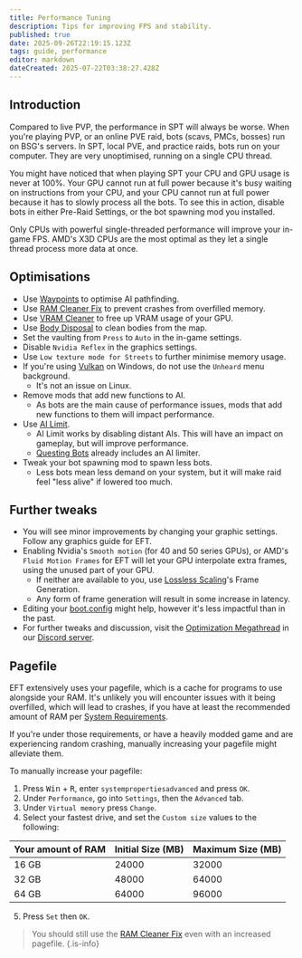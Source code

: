 ```yaml
---
title: Performance Tuning
description: Tips for improving FPS and stability.
published: true
date: 2025-09-26T22:19:15.123Z
tags: guide, performance
editor: markdown
dateCreated: 2025-07-22T03:38:27.428Z
---
```


## Introduction
Compared to live PVP, the performance in SPT will always be worse. When you're playing PVP, or an online PVE raid, bots (scavs, PMCs, bosses) run on BSG's servers. In SPT, local PVE, and practice raids, bots run on your computer. They are very unoptimised, running on a single CPU thread.

You might have noticed that when playing SPT your CPU and GPU usage is never at 100%. Your GPU cannot run at full power because it's busy waiting on instructions from your CPU, and your CPU cannot run at full power because it has to slowly process all the bots. To see this in action, disable bots in either Pre-Raid Settings, or the bot spawning mod you installed.

Only CPUs with powerful single-threaded performance will improve your in-game FPS. AMD's X3D CPUs are the most optimal as they let a single thread process more data at once.
## Optimisations
- Use [Waypoints](https://forge.sp-tarkov.com/mod/827/waypoints-expanded-navmesh) to optimise AI pathfinding.
- Use [RAM Cleaner Fix](https://forge.sp-tarkov.com/mod/1311/ram-cleaner-fix) to prevent crashes from overfilled memory.
- Use [VRAM Cleaner](https://forge.sp-tarkov.com/mod/2173/vram-cleaner) to free up VRAM usage of your GPU.
- Use [Body Disposal](https://forge.sp-tarkov.com/mod/1159/bdsm-body-disposal-service-maid) to clean bodies from the map.
- Set the vaulting from `Press` to `Auto` in the in-game settings.
- Disable `Nvidia Reflex` in the graphics settings.
- Use `Low texture mode for Streets` to further minimise memory usage.
- If you're using [Vulkan](https://en.wikipedia.org/wiki/Vulkan) on Windows, do not use the `Unheard` menu background.
  - It's not an issue on Linux.
- Remove mods that add new functions to AI.
  - As bots are the main cause of performance issues, mods that add new functions to them will impact performance.
- Use [AI Limit](https://forge.sp-tarkov.com/mod/1945/ai-limit).
  - AI Limit works by disabling distant AIs. This will have an impact on gameplay, but will improve performance.
  - [Questing Bots](https://forge.sp-tarkov.com/mod/1109/questing-bots) already includes an AI limiter.
- Tweak your bot spawning mod to spawn less bots.
  - Less bots mean less demand on your system, but it will make raid feel "less alive" if lowered too much.

## Further tweaks
- You will see minor improvements by changing your graphic settings. Follow any graphics guide for EFT.
- Enabling Nvidia's `Smooth motion` (for 40 and 50 series GPUs), or AMD's `Fluid Motion Frames` for EFT will let your GPU interpolate extra frames, using the unused part of your GPU.
  - If neither are available to you, use [Lossless Scaling](https://store.steampowered.com/app/993090/Lossless_Scaling)'s Frame Generation.
  - Any form of frame generation will result in some increase in latency.
- Editing your [boot.config](https://hub.sp-tarkov.com/doc/entry/80-fps-boost-boost-framerate-with-command-line-in-boot-config) might help, however it's less impactful than in the past.
- For further tweaks and discussion, visit the [Optimization Megathread](https://discord.com/channels/875684761291599922/1163777314862149683) in our [Discord server](http://discord.sp-tarkov.com/).

## Pagefile
EFT extensively uses your pagefile, which is a cache for programs to use alongside your RAM. It's unlikely you will encounter issues with it being overfilled, which will lead to crashes, if you have at least the recommended amount of RAM per [System Requirements](/system-requirements).

If you're under those requirements, or have a heavily modded game and are experiencing random crashing, manually increasing your pagefile might alleviate them.

To manually increase your pagefile:

1. Press <kbd>Win</kbd> + <kbd>R</kbd>, enter `systempropertiesadvanced` and press `OK`. 
2. Under `Performance`, go into `Settings`, then the `Advanced` tab.
3. Under `Virtual memory` press `Change`.
4. Select your fastest drive, and set the `Custom size` values to the following:

| Your amount of RAM | Initial Size (MB) | Maximum Size (MB) |
|---|---|---|
| 16 GB | 24000 | 32000 |
| 32 GB | 48000 | 64000 |
| 64 GB | 64000 | 96000 |

5. Press `Set` then `OK`.

> You should still use the [RAM Cleaner Fix](<https://forge.sp-tarkov.com/mod/1311/ram-cleaner-fix>) even with an increased pagefile.
{.is-info}
